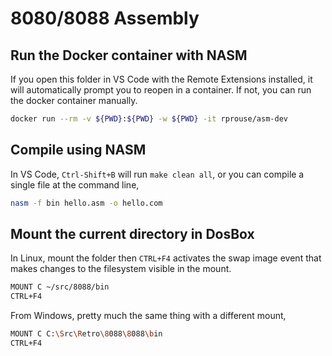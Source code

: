 # 8080/8088 Assembly

## Run the Docker container with NASM

If you open this folder in VS Code with the Remote Extensions installed, it will automatically prompt you to reopen in a container. If not, you can run the docker container manually.

```sh
docker run --rm -v ${PWD}:${PWD} -w ${PWD} -it rprouse/asm-dev
```

## Compile using NASM

In VS Code, `Ctrl-Shift+B` will run `make clean all`, or you can compile a single file at the command line,

```sh
nasm -f bin hello.asm -o hello.com
```

## Mount the current directory in DosBox

In Linux, mount the folder then `CTRL+F4` activates the swap image event that makes changes to the filesystem visible in the mount.

```sh
MOUNT C ~/src/8088/bin
CTRL+F4
```

From Windows, pretty much the same thing with a different mount,

```sh
MOUNT C C:\Src\Retro\8088\8088\bin
CTRL+F4
```
